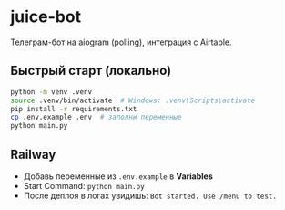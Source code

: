 # juice-bot

Телеграм-бот на aiogram (polling), интеграция с Airtable.

## Быстрый старт (локально)
```bash
python -m venv .venv
source .venv/bin/activate  # Windows: .venv\Scripts\activate
pip install -r requirements.txt
cp .env.example .env  # заполни переменные
python main.py
```

## Railway
- Добавь переменные из `.env.example` в **Variables**
- Start Command: `python main.py`
- После деплоя в логах увидишь: `Bot started. Use /menu to test.`
```

